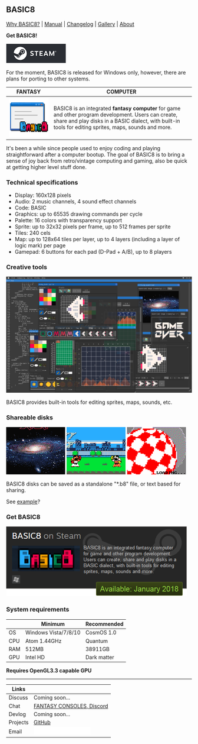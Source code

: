 <head>
<link rel="shortcut icon" type="image/x-icon" href="favicon.ico">
</head>

## BASIC8

[Why BASIC8?](https://paladin-t.github.io/b8/pages/why) | [Manual](https://paladin-t.github.io/b8/docs/manual) | [Changelog](https://paladin-t.github.io/b8/docs/changelog) |
[Gallery](https://paladin-t.github.io/b8/pages/gallery) |
[About](https://paladin-t.github.io/b8/pages/about)

**Get BASIC8!**

[![BASIC8 on Steam](pages/imgs/steam.png)](#get-basic8)

For the moment, BASIC8 is released for Windows only, however, there are plans for porting to other systems.

| FANTASY | COMPUTER |
|----|----|
| <img src="pages/imgs/app.png" width="256"> | BASIC8 is an integrated **fantasy computer** for game and other program development. Users can create, share and play disks in a BASIC dialect, with built-in tools for editing sprites, maps, sounds and more. |

It's been a while since people used to enjoy coding and playing straightforward after a computer bootup. The goal of BASIC8 is to bring a sense of joy back from retro/vintage computing and gaming, also be quick at getting higher level stuff done.

### Technical specifications

* Display: 160x128 pixels
* Audio: 2 music channels, 4 sound effect channels
* Code: BASIC
* Graphics: up to 65535 drawing commands per cycle
* Palette: 16 colors with transparency support
* Sprite: up to 32x32 pixels per frame, up to 512 frames per sprite
* Tiles: 240 cels
* Map: up to 128x64 tiles per layer, up to 4 layers (including a layer of logic mark) per page
* Gamepad: 6 buttons for each pad (D-Pad + A/B), up to 8 players

### Creative tools

![](pages/imgs/tools.png)

BASIC8 provides built-in tools for editing sprites, maps, sounds, etc.

### Shareable disks

![](pages/imgs/cosmos_saga.gif) ![](pages/imgs/infinity_fighter.gif) ![](pages/imgs/boing_ball.gif)

BASIC8 disks can be saved as a standalone "*.b8" file, or text based for sharing.

See [example](https://paladin-t.github.io/b8/examples/Cosmos%20Saga/)?

### Get BASIC8

[![BASIC8 on Steam](pages/imgs/on_steam.png)](http://store.steampowered.com/app/767240/BASIC8/)

### System requirements

| | Minimum | Recommended |
|----|----|----|
| OS | Windows Vista/7/8/10 | CosmOS 1.0 |
| CPU | Atom 1.44GHz | Quantum |
| RAM | 512MB | 38911GB |
| GPU | Intel HD | Dark matter |

**Requires OpenGL3.3 capable GPU**

<hr>

| Links | |
|----|----|
| Discuss | Coming soon... |
| Chat | [FANTASY CONSOLES, Discord](https://discord.gg/phR38jm) |
| Devlog | Coming soon... |
| Projects | [GitHub](https://github.com/paladin-t/b8/projects) |
| Email | ![](pages/imgs/mailto.png) |
